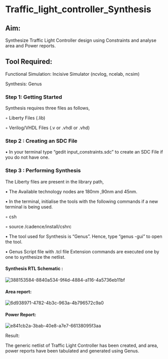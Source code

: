 # Traffic_light_controller_Synthesis

## Aim:

Synthesize Traffic Light Controller design using Constraints and analyse area and Power reports.

## Tool Required:

Functional Simulation: Incisive Simulator (ncvlog, ncelab, ncsim)

Synthesis: Genus

### Step 1: Getting Started

Synthesis requires three files as follows,

◦ Liberty Files (.lib)

◦ Verilog/VHDL Files (.v or .vhdl or .vhd)

### Step 2 : Creating an SDC File

•	In your terminal type “gedit input_constraints.sdc” to create an SDC File if you do not have one.

### Step 3 : Performing Synthesis

The Liberty files are present in the library path,

• The Available technology nodes are 180nm ,90nm and 45nm.

• In the terminal, initialise the tools with the following commands if a new terminal is being used.

◦ csh

◦ source /cadence/install/cshrc

• The tool used for Synthesis is “Genus”. Hence, type “genus -gui” to open the tool.

• Genus Script file with .tcl file Extension commands are executed one by one to synthesize the netlist.

#### Synthesis RTL Schematic :
![388153584-8840a534-9f4d-4884-a116-4a5736eb11bf](https://github.com/user-attachments/assets/34dce194-d44c-4f2e-9335-afd1035e8693)

#### Area report:
![6d938971-4782-4b3c-963a-4b796572c9a0](https://github.com/user-attachments/assets/16466af8-f6c5-429b-b7e4-815e59f80ab1)

#### Power Report:
![e841cb2a-3bab-40e8-a7e7-66138095f3aa](https://github.com/user-attachments/assets/71a50121-7358-427c-b727-032e3e8a3aac)


Result:

The generic netlist of Traffic Light Controller has been created, and area, power reports have been tabulated and generated using Genus.
